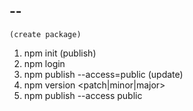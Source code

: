 ## --

    (create package)

1. npm init
   (publish)
2. npm login
3. npm publish --access=public
   (update)
4. npm version <patch|minor|major>
5. npm publish --access public
